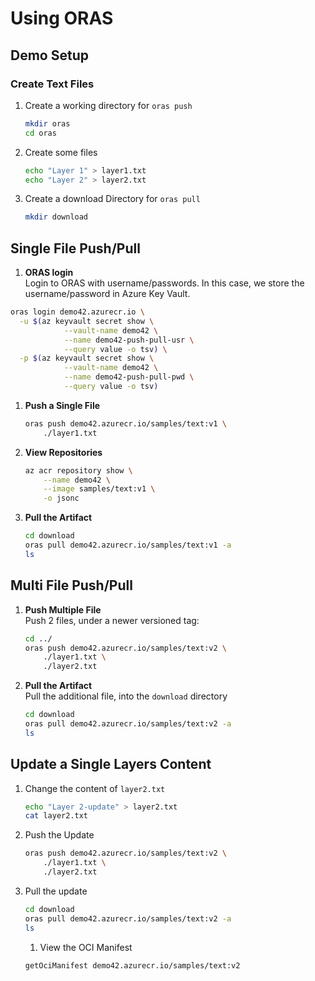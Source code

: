 # Using ORAS

## Demo Setup

### Create Text Files

1. Create a working directory for `oras push`

    ```bash
    mkdir oras
    cd oras
    ```

1. Create some files

    ```bash
    echo "Layer 1" > layer1.txt
    echo "Layer 2" > layer2.txt
    ```

1. Create a download Directory for `oras pull`

    ```bash
    mkdir download
    ```

## Single File Push/Pull

1. **ORAS login**  
  Login to ORAS with username/passwords. In this case, we store the username/password in Azure Key Vault.

```bash
oras login demo42.azurecr.io \
  -u $(az keyvault secret show \
            --vault-name demo42 \
            --name demo42-push-pull-usr \
            --query value -o tsv) \
  -p $(az keyvault secret show \
            --vault-name demo42 \
            --name demo42-push-pull-pwd \
            --query value -o tsv)
```

1. **Push a Single File**

    ```bash
    oras push demo42.azurecr.io/samples/text:v1 \
        ./layer1.txt
    ```

1. **View Repositories**

    ```bash
    az acr repository show \
        --name demo42 \
        --image samples/text:v1 \
        -o jsonc
    ```

1. **Pull the Artifact**

    ```bash
    cd download
    oras pull demo42.azurecr.io/samples/text:v1 -a
    ls
    ```

## Multi File Push/Pull

1. **Push Multiple File**  
  Push 2 files, under a newer versioned tag:

    ```bash
    cd ../
    oras push demo42.azurecr.io/samples/text:v2 \
        ./layer1.txt \
        ./layer2.txt
    ```

1. **Pull the Artifact**  
  Pull the additional file, into the `download` directory

    ```bash
    cd download
    oras pull demo42.azurecr.io/samples/text:v2 -a
    ls
    ```

## Update a Single Layers Content

1. Change the content of `layer2.txt`

    ```bash
    echo "Layer 2-update" > layer2.txt
    cat layer2.txt
    ```

1. Push the Update

    ```bash
    oras push demo42.azurecr.io/samples/text:v2 \
        ./layer1.txt \
        ./layer2.txt
    ```

1. Pull the update

    ```bash
    cd download
    oras pull demo42.azurecr.io/samples/text:v2 -a
    ls
    ```
    1. View the OCI Manifest

    ```bash
    getOciManifest demo42.azurecr.io/samples/text:v2
    ```
